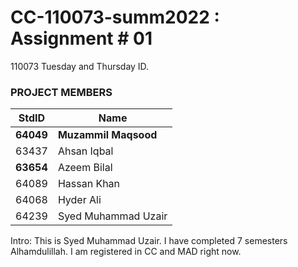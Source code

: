 # CC-110073-summ2022 : Assignment # 01
110073 Tuesday and Thursday ID.

### PROJECT MEMBERS ###
StdID | Name
------------ | -------------
**64049** | **Muzammil Maqsood** 
63437 | Ahsan Iqbal 
**63654** | Azeem Bilal
64089 | Hassan Khan
64068 | Hyder Ali
64239 | Syed Muhammad Uzair
Intro: This is Syed Muhammad Uzair. I have completed 7 semesters Alhamdulillah. I am registered in CC and MAD right now.
